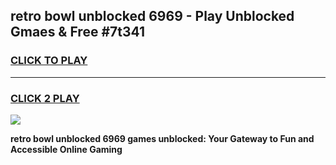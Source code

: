 
## retro bowl unblocked 6969 - Play Unblocked Gmaes & Free #7t341
<h3>
<a href="https://news.freeplayer.one?title=retro_bowl_unblocked_6969&ref=03M">CLICK TO PLAY</a></h3>
<hr>

<h3>
<a href="https://news.freeplayer.one?title=retro_bowl_unblocked_6969&ref=03M">CLICK 2 PLAY</a>
  
</h3>

<a href="https://news.freeplayer.one?title=retro_bowl_unblocked_6969&ref=03M"><img src="https://clearcache.store/games.png"></a>


**retro bowl unblocked 6969 games unblocked: Your Gateway to Fun and Accessible Online Gaming**
